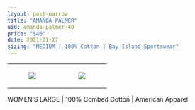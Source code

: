 ```yaml
---
layout: post-narrow
title: "AMANDA PALMER"
uid: amanda-palmer-40
price: "$40"
date: 2021-01-27
sizing: "MEDIUM | 100% Cotton | Bay Island Sportswear"
---
```




<table style="width:100%;"><tr><td style="vertical-align:top;">
      <figure class="tmblr-full" data-orig-height="2048" data-orig-width="1365" data-orig-src="https://concertshirts.netlify.app/shirts/0235/0235-01.jpg"><img src="https://64.media.tumblr.com/cbf5821e5daba12c506f9468386bbab8/25703e23d2604c64-28/s540x810/6f44bfe7157feb2acdf10621a9016cef87636b63.jpg" data-orig-height="2048" data-orig-width="1365" data-orig-src="https://concertshirts.netlify.app/shirts/0235/0235-01.jpg"/></figure></td>
    <td style="vertical-align:top;">
      <figure class="tmblr-full" data-orig-height="2048" data-orig-width="1365" data-orig-src="https://concertshirts.netlify.app/shirts/0235/0235-02.jpg"><img src="https://64.media.tumblr.com/f1fdc7dc84520d03bccd163d4dbc98b6/25703e23d2604c64-d0/s540x810/635d6ae5a1119bb69805485398823aae817bfc43.jpg" data-orig-height="2048" data-orig-width="1365" data-orig-src="https://concertshirts.netlify.app/shirts/0235/0235-02.jpg"/></figure></td>
  </tr></table><p>
  WOMEN&rsquo;S LARGE | 100% Combed Cotton | American Apparel
</p>
